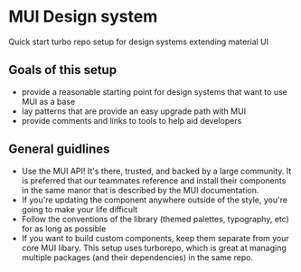 # MUI Design system

Quick start turbo repo setup for design systems extending material UI

## Goals of this setup

-   provide a reasonable starting point for design systems that want to use MUI as a base
-   lay patterns that are provide an easy upgrade path with MUI
-   provide comments and links to tools to help aid developers

## General guidlines

-   Use the MUI API! It's there, trusted, and backed by a large community. It is preferred that our teammates reference and install their components in the same manor that is described by the MUI documentation.
-   If you're updating the component anywhere outside of the style, you're going to make your life difficult
-   Follow the conventions of the library (themed palettes, typography, etc) for as long as possible
-   If you want to build custom components, keep them separate from your core MUI libary. This setup uses turborepo, which is great at managing multiple packages (and their dependencies) in the same repo.
